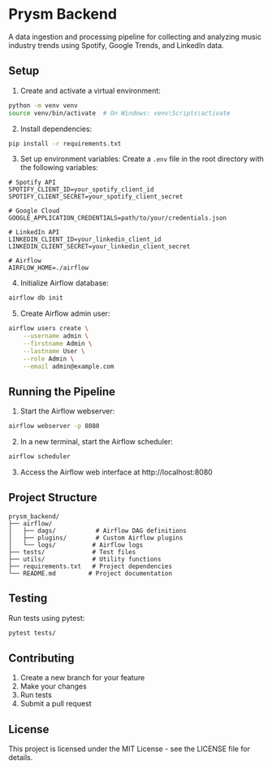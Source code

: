 # Prysm Backend

A data ingestion and processing pipeline for collecting and analyzing music industry trends using Spotify, Google Trends, and LinkedIn data.

## Setup

1. Create and activate a virtual environment:
```bash
python -m venv venv
source venv/bin/activate  # On Windows: venv\Scripts\activate
```

2. Install dependencies:
```bash
pip install -r requirements.txt
```

3. Set up environment variables:
Create a `.env` file in the root directory with the following variables:
```
# Spotify API
SPOTIFY_CLIENT_ID=your_spotify_client_id
SPOTIFY_CLIENT_SECRET=your_spotify_client_secret

# Google Cloud
GOOGLE_APPLICATION_CREDENTIALS=path/to/your/credentials.json

# LinkedIn API
LINKEDIN_CLIENT_ID=your_linkedin_client_id
LINKEDIN_CLIENT_SECRET=your_linkedin_client_secret

# Airflow
AIRFLOW_HOME=./airflow
```

4. Initialize Airflow database:
```bash
airflow db init
```

5. Create Airflow admin user:
```bash
airflow users create \
    --username admin \
    --firstname Admin \
    --lastname User \
    --role Admin \
    --email admin@example.com
```

## Running the Pipeline

1. Start the Airflow webserver:
```bash
airflow webserver -p 8080
```

2. In a new terminal, start the Airflow scheduler:
```bash
airflow scheduler
```

3. Access the Airflow web interface at http://localhost:8080

## Project Structure

```
prysm_backend/
├── airflow/
│   ├── dags/           # Airflow DAG definitions
│   ├── plugins/        # Custom Airflow plugins
│   └── logs/          # Airflow logs
├── tests/             # Test files
├── utils/             # Utility functions
├── requirements.txt   # Project dependencies
└── README.md         # Project documentation
```

## Testing

Run tests using pytest:
```bash
pytest tests/
```

## Contributing

1. Create a new branch for your feature
2. Make your changes
3. Run tests
4. Submit a pull request

## License

This project is licensed under the MIT License - see the LICENSE file for details.